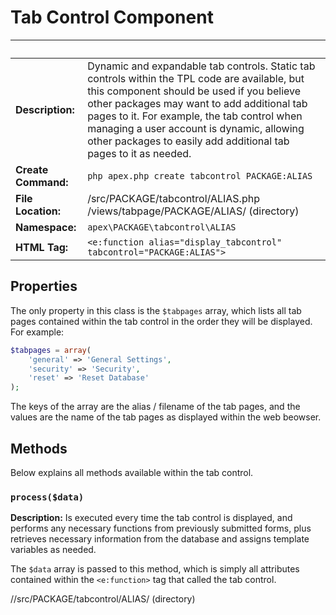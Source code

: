 
# Tab Control Component

&nbsp; | &nbsp;
------------- |-------------
**Description:** | Dynamic and expandable tab controls.  Static tab controls within the TPL code are available, but this component should be used if you believe other packages may want to add additional tab pages to it.  For example, the tab control when managing a user account is dynamic, allowing other packages to easily add additional tab pages to it as needed.
**Create Command:** | `php apex.php create tabcontrol PACKAGE:ALIAS`
**File Location:** | /src/PACKAGE/tabcontrol/ALIAS.php<br />/views/tabpage/PACKAGE/ALIAS/ (directory)
**Namespace:** | `apex\PACKAGE\tabcontrol\ALIAS`
**HTML Tag:** | `<e:function alias="display_tabcontrol" tabcontrol="PACKAGE:ALIAS">`


## Properties

The only property in this class is the `$tabpages` array, which lists all tab pages contained within the tab control in the order they will be displayed.  For example:

~~~php
$tabpages = array(
    'general' => 'General Settings', 
    'security' => 'Security', 
    'reset' => 'Reset Database'
);
~~~

The keys of the array are the alias / filename of the tab pages, and the values are the name of the tab pages as displayed within the web beowser.


## Methods

Below explains all methods available within the tab control.

### `process($data)`

**Description:** Is executed every time the tab control is displayed, and performs any necessary functions from previously submitted forms, 
plus retrieves necessary information from the database and assigns template variables as needed.

The `$data` array is passed to this method, which is simply all attributes contained within the `<e:function>` tag that called the tab control.

//src/PACKAGE/tabcontrol/ALIAS/ (directory)<br />
